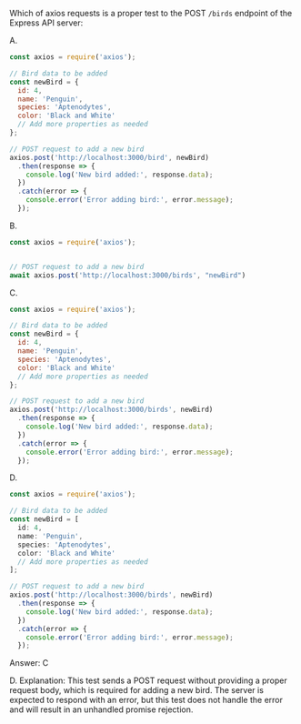 Which of axios requests is a proper test to the POST `/birds` endpoint of the Express API server:

A.
```js
const axios = require('axios');

// Bird data to be added
const newBird = {
  id: 4,
  name: 'Penguin',
  species: 'Aptenodytes',
  color: 'Black and White'
  // Add more properties as needed
};

// POST request to add a new bird
axios.post('http://localhost:3000/bird', newBird)
  .then(response => {
    console.log('New bird added:', response.data);
  })
  .catch(error => {
    console.error('Error adding bird:', error.message);
  });
```

B.
```js
const axios = require('axios');


// POST request to add a new bird
await axios.post('http://localhost:3000/birds', "newBird")
```

C.
```js
const axios = require('axios');

// Bird data to be added
const newBird = {
  id: 4,
  name: 'Penguin',
  species: 'Aptenodytes',
  color: 'Black and White'
  // Add more properties as needed
};

// POST request to add a new bird
axios.post('http://localhost:3000/birds', newBird)
  .then(response => {
    console.log('New bird added:', response.data);
  })
  .catch(error => {
    console.error('Error adding bird:', error.message);
  });
```

D.
```js
const axios = require('axios');

// Bird data to be added
const newBird = [
  id: 4,
  name: 'Penguin',
  species: 'Aptenodytes',
  color: 'Black and White'
  // Add more properties as needed
];

// POST request to add a new bird
axios.post('http://localhost:3000/birds', newBird)
  .then(response => {
    console.log('New bird added:', response.data);
  })
  .catch(error => {
    console.error('Error adding bird:', error.message);
  });
```


Answer: C


D. Explanation: This test sends a POST request without providing a proper request body, which is required for adding a new bird. The server is expected to respond with an error, but this test does not handle the error and will result in an unhandled promise rejection.

